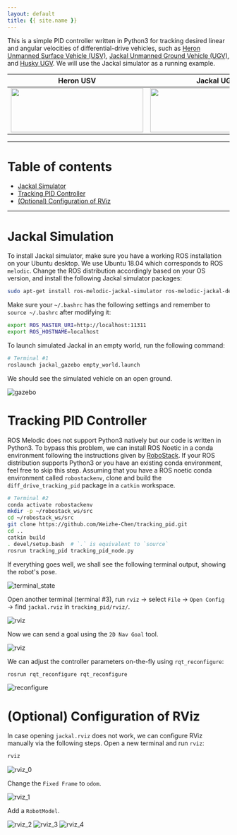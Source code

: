 ```yaml
---
layout: default
title: {{ site.name }}
---
```


This is a simple PID controller written in Python3 for tracking desired linear and angular velocities of differential-drive vehicles, such as [Heron Unmanned Surface Vehicle (USV)](https://www.clearpathrobotics.com/assets/guides/melodic/heron/index.html), [Jackal Unmanned Ground Vehicle (UGV)](http://www.clearpathrobotics.com/assets/guides/noetic/jackal/), and [Husky UGV](https://www.clearpathrobotics.com/assets/guides/kinetic/husky/index.html). We will use the Jackal simulator as a running example.

Heron USV | Jackal UGV | Husky UGV
:-------------------------:|:-------------------------:|:-------------------------:
<img src="https://www.clearpathrobotics.com/assets/guides/melodic/heron/_images/heron_banner.jpg" width="300" height="100"/> |  <img src="http://www.clearpathrobotics.com/assets/guides/noetic/jackal/_images/jackal_banner.png" width="300" height="100"/> | <img src="https://www.clearpathrobotics.com/assets/guides/kinetic/husky/_images/TJM_5949_00001.jpg" width="300" height="100"/>

---

# Table of contents

* [Jackal Simulator](#jackal)
* [Tracking PID Controller](#pid)
* [(Optional) Configuration of RViz](#rviz)

---

<a name="jackal"></a>

# Jackal Simulation

To install Jackal simulator, make sure you have a working ROS installation on your Ubuntu desktop. We use Ubuntu 18.04 which corresponds to ROS `melodic`. Change the ROS distribution accordingly based on your OS version, and install the following Jackal simulator packages:

```bash
sudo apt-get install ros-melodic-jackal-simulator ros-melodic-jackal-desktop ros-melodic-jackal-navigation
```

Make sure your `~/.bashrc` has the following settings and remember to `source ~/.bashrc` after modifying it:

```bash
export ROS_MASTER_URI=http://localhost:11311
export ROS_HOSTNAME=localhost
```

To launch simulated Jackal in an empty world, run the following command:

```bash
# Terminal #1
roslaunch jackal_gazebo empty_world.launch
```

We should see the simulated vehicle on an open ground.

![gazebo](./assets/gazebo.png)


<a name="pid"></a>

# Tracking PID Controller

ROS Melodic does not support Python3 natively but our code is written in Python3. To bypass this problem, we can install ROS Noetic in a conda environment following the instructions given by [RoboStack](https://github.com/RoboStack/ros-noetic). If your ROS distribution supports Python3 or you have an existing conda environment, feel free to skip this step. Assuming that you have a ROS noetic conda environment called `robostackenv`, clone and build the `diff_drive_tracking_pid` package in a `catkin` workspace.

```bash
# Terminal #2
conda activate robostackenv
mkdir -p ~/robostack_ws/src
cd ~/robostack_ws/src
git clone https://github.com/Weizhe-Chen/tracking_pid.git
cd ..
catkin build
. devel/setup.bash  # `.` is equivalent to `source`
rosrun tracking_pid tracking_pid_node.py
```

If everything goes well, we shall see the following terminal output, showing the robot's pose.

![terminal_state](./assets/console_state.png)

Open another terminal (terminal #3), run `rviz` &rarr; select `File` &rarr; `Open Config` &rarr; find `jackal.rviz` in `tracking_pid/rviz/`.

![rviz](./assets/rviz.png)

Now we can send a goal using the `2D Nav Goal` tool.

![rviz](./assets/demo.gif)

We can adjust the controller parameters on-the-fly using `rqt_reconfigure`:

```bash
rosrun rqt_reconfigure rqt_reconfigure
```

![reconfigure](/assets/rqt_reconfigure.png)

<a name="rviz"></a>
# (Optional) Configuration of RViz

In case opening `jackal.rviz` does not work, we can configure RViz manually via the following steps. Open a new terminal and run `rviz`:

```bash
rviz
```

![rviz_0](./assets/rviz_0.png)

Change the `Fixed Frame` to `odom`.

![rviz_1](./assets/rviz_1.png)

Add a `RobotModel`.

![rviz_2](./assets/rviz_2.png)
![rviz_3](./assets/rviz_3.png)
![rviz_4](./assets/rviz_4.png)
